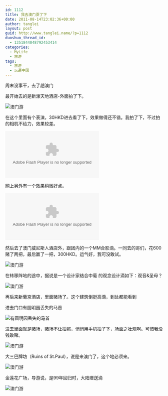 ```yaml
---
id: 1112
title: 我去澳门耍了下
date: 2011-08-14T23:02:36+00:00
author: tanglei
layout: post
guid: http://www.tanglei.name/?p=1112
duoshuo_thread_id:
  - 1351844048792453414
categories:
  - MyLife
  - 旅游
tags:
  - 旅游
  - 玩遍中国
---
```

周末没事干，去了趟澳门

最开始去的是新濠天地酒店-外面拍了下。

<img src="/blog/photos.htmlcontent/Macao/SAM_1828.jpg" alt="澳门游"  />

在这个里面有个表演，30HKD进去看了下，效果做得还不错。我拍了下，不过拍的相机不给力，效果较差。
  


<embed src="http://player.youku.com/player.php/sid/XMjk0NzE4OTMy/v.swf" allowFullScreen="true" quality="high"  align="middle" allowScriptAccess="always" type="application/x-shockwave-flash">
</embed>


  
网上另外有一个效果稍微好点。  


<embed src="http://player.youku.com/player.php/sid/XMjIzMzAzNzQw/v.swf" allowFullScreen="true" quality="high"  align="middle" allowScriptAccess="always" type="application/x-shockwave-flash">
</embed>


  
然后去了澳门威尼斯人酒店外，跟团内的一个MM合影滴。一同去的哥们，花600赌了两把，最后赢了一把，300HKD。运气好，我可没敢试。

<img src="/blog/photos.htmlcontent/Macao/SAM_1848.jpg" alt="澳门游"  />

在转移阵地的途中，据说是一个设计家结合中葡 的观念设计滴如下：观音&圣母？

<img src="/blog/photos.htmlcontent/Macao/SAM_1939.jpg" alt="澳门游"  />

再后来新葡京酒店，里面赌场了。这个建筑倒挺高滴，到处都能看到

进去门口有圆明园丢失的马首

<img src="/blog/photos.htmlcontent/Macao/horse-head.jpg" alt="有圆明园丢失的马首"  />

进去里面就是赌场，赌场不让拍照，悄悄用手机拍了下，场面之壮观啊。可惜我没钱敢赌。

<img src="/blog/photos.htmlcontent/Macao/2011-08-13_16-46-24_54.jpg" alt="澳门游"  />

大三巴牌坊（Ruins of St.Paul），说是来澳门了，这个地必须来。

<img src="/blog/photos.htmlcontent/Macao/SAM_1887.jpg" alt="澳门游"  />

金莲花广场，导游说，是99年回归时，大陆赠送滴

<img src="/blog/photos.htmlcontent/Macao/SAM_1934.jpg" alt="澳门游"  />
